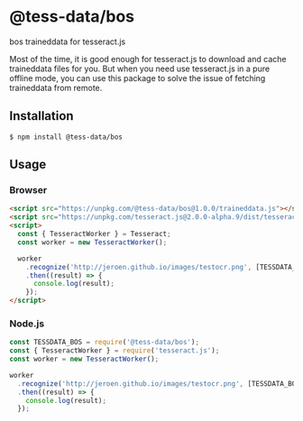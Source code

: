 # @tess-data/bos

bos traineddata for tesseract.js

Most of the time, it is good enough for tesseract.js to download and cache traineddata files for you.
But when you need use tesseract.js in a pure offline mode, you can use this package to solve the issue of fetching traineddata from remote.

## Installation

```
$ npm install @tess-data/bos
```

## Usage

### Browser

```html
<script src="https://unpkg.com/@tess-data/bos@1.0.0/traineddata.js"></script>
<script src="https://unpkg.com/tesseract.js@2.0.0-alpha.9/dist/tesseract.min.js"></script>
<script>
  const { TesseractWorker } = Tesseract;
  const worker = new TesseractWorker();

  worker
    .recognize('http://jeroen.github.io/images/testocr.png', [TESSDATA_BOS])
    .then((result) => {
      console.log(result);
    });
</script>
```

### Node.js

```javascript
const TESSDATA_BOS = require('@tess-data/bos');
const { TesseractWorker } = require('tesseract.js');
const worker = new TesseractWorker();

worker
  .recognize('http://jeroen.github.io/images/testocr.png', [TESSDATA_BOS])
  .then((result) => {
    console.log(result);
  });
```
